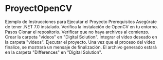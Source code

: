 # ProyectOpenCV

Ejemplo de Instrucciones para Ejecutar el Proyecto
Prerequisitos
Asegúrate de tener .NET 7.0 instalado.
Verifica la instalación de OpenCV en tu entorno.
Pasos
Clonar el repositorio.
Verificar que no haya archivos al comienzo.
Crear la carpeta "videos" en "Digital Solution".
Integrar el video deseado en la carpeta "videos".
Ejecutar el proyecto.
Una vez que el proceso del video finalice, se mostrará un mensaje de finalización.
El archivo generado estará en la carpeta "Differences" en "Digital Solution".
